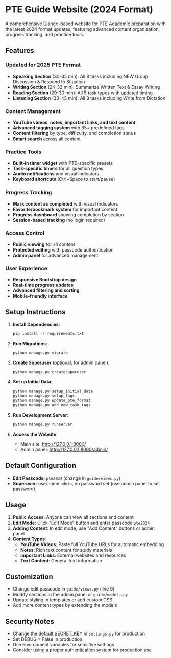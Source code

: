 # PTE Guide Website (2024 Format)

A comprehensive Django-based website for PTE Academic preparation with the latest 2024 format updates, featuring advanced content organization, progress tracking, and practice tools.

## Features

###  **Updated for 2025 PTE Format**
- **Speaking Section** (30-35 min): All 8 tasks including NEW Group Discussion & Respond to Situation
- **Writing Section** (24-32 min): Summarize Written Text & Essay Writing
- **Reading Section** (29-30 min): All 5 task types with updated timing
- **Listening Section** (30-43 min): All 8 tasks including Write from Dictation

### **Content Management**
- **YouTube videos, notes, important links, and text content**
- **Advanced tagging system** with 35+ predefined tags
- **Content filtering** by type, difficulty, and completion status
- **Smart search** across all content

###  **Practice Tools**
- **Built-in timer widget** with PTE-specific presets
- **Task-specific timers** for all question types
- **Audio notifications** and visual indicators
- **Keyboard shortcuts** (Ctrl+Space to start/pause)

### **Progress Tracking**
- **Mark content as completed** with visual indicators
- **Favorite/bookmark system** for important content
- **Progress dashboard** showing completion by section
- **Session-based tracking** (no login required)

### **Access Control**
- **Public viewing** for all content
- **Protected editing** with passcode authentication
- **Admin panel** for advanced management

### **User Experience**
- **Responsive Bootstrap design**
- **Real-time progress updates**
- **Advanced filtering and sorting**
- **Mobile-friendly interface**

## Setup Instructions

1. **Install Dependencies**:
   ```bash
   pip install -r requirements.txt
   ```

2. **Run Migrations**:
   ```bash
   python manage.py migrate
   ```

3. **Create Superuser** (optional, for admin panel):
   ```bash
   python manage.py createsuperuser
   ```

4. **Set up Initial Data**:
   ```bash
   python manage.py setup_initial_data
   python manage.py setup_tags
   python manage.py update_pte_format
   python manage.py add_new_task_tags
   ```

5. **Run Development Server**:
   ```bash
   python manage.py runserver
   ```

6. **Access the Website**:
   - Main site: http://127.0.0.1:8000/
   - Admin panel: http://127.0.0.1:8000/admin/

## Default Configuration

- **Edit Passcode**: `pte2024` (change in `guide/views.py`)
- **Superuser**: username `admin`, no password set (use admin panel to set password)

## Usage

1. **Public Access**: Anyone can view all sections and content
2. **Edit Mode**: Click "Edit Mode" button and enter passcode `pte2024`
3. **Adding Content**: In edit mode, use "Add Content" buttons or admin panel
4. **Content Types**:
   - **YouTube Videos**: Paste full YouTube URLs for automatic embedding
   - **Notes**: Rich text content for study materials
   - **Important Links**: External websites and resources
   - **Text Content**: General text information

## Customization

- Change edit passcode in `guide/views.py` (line 9)
- Modify sections in the admin panel or `guide/models.py`
- Update styling in templates or add custom CSS
- Add more content types by extending the models

## Security Notes

- Change the default SECRET_KEY in `settings.py` for production
- Set DEBUG = False in production
- Use environment variables for sensitive settings
- Consider using a proper authentication system for production use
